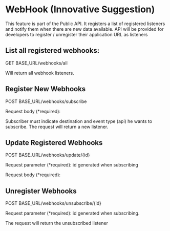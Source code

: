 # WebHook (Innovative Suggestion)
This feature is part of the Public API. It registers a list of registered listeners and notify them when there are new data available. API will be provided for developers to register / unregister their application URL as listeners

## List all registered webhooks:
GET	BASE_URL/webhooks/all

Will return all webhook listeners.

## Register New Webhooks
POST	BASE_URL/webhooks/subscribe 

Request body (*required):

Subscriber must indicate destination and event type (api) he wants to subscribe. The request will return a new listener. 

## Update Registered Webhooks
POST	BASE_URL/webhooks/update/{id}

Request parameter (*required): id generated when subscribing

Request body (*required):

## Unregister Webhooks
POST	BASE_URL/webhooks/unsubscribe/{id}

Request parameter (*required): id generated when subscribing.

The request will return the unsubscribed listener
